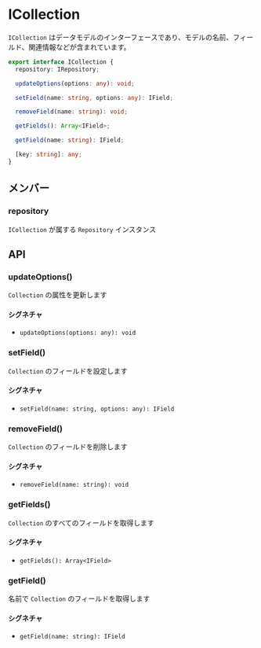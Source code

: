 # ICollection

`ICollection` はデータモデルのインターフェースであり、モデルの名前、フィールド、関連情報などが含まれています。

```typescript
export interface ICollection {
  repository: IRepository;

  updateOptions(options: any): void;

  setField(name: string, options: any): IField;

  removeField(name: string): void;

  getFields(): Array<IField>;

  getField(name: string): IField;

  [key: string]: any;
}
```

## メンバー

### repository

`ICollection` が属する `Repository` インスタンス

## API

### updateOptions()

`Collection` の属性を更新します

#### シグネチャ

- `updateOptions(options: any): void`

### setField()

`Collection` のフィールドを設定します

#### シグネチャ

- `setField(name: string, options: any): IField`

### removeField()

`Collection` のフィールドを削除します

#### シグネチャ

- `removeField(name: string): void`

### getFields()

`Collection` のすべてのフィールドを取得します

#### シグネチャ

- `getFields(): Array<IField>`

### getField()

名前で `Collection` のフィールドを取得します

#### シグネチャ

- `getField(name: string): IField`